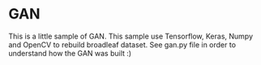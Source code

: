 # GAN
This is a little sample of GAN.
This sample use Tensorflow, Keras, Numpy and OpenCV to rebuild broadleaf dataset.
See gan.py file in order to understand how the GAN was built :)
